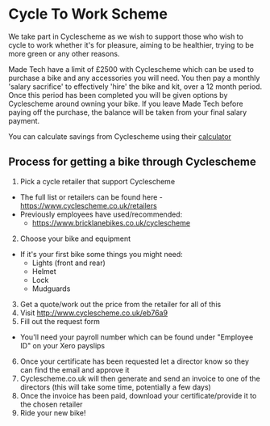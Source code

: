 # Cycle To Work Scheme

We take part in Cyclescheme as we wish to support those who wish to cycle to work whether it's for pleasure, aiming to be healthier, trying to be more green or any other reasons.

Made Tech have a limit of £2500 with Cyclescheme which can be used to purchase a bike and any accessories you will need. You then pay a monthly 'salary sacrifice' to effectively 'hire' the bike and kit, over a 12 month period. Once this period has been completed you will be given options by Cyclescheme around owning your bike. If you leave Made Tech before paying off the purchase, the balance will be taken from your final salary payment.

You can calculate savings from Cyclescheme using their [calculator](https://www.cyclescheme.co.uk/calculator)

## Process for getting a bike through Cyclescheme

1. Pick a cycle retailer that support Cyclescheme
  - The full list or retailers can be found here - https://www.cyclescheme.co.uk/retailers
  - Previously employees have used/recommended:
    - https://www.bricklanebikes.co.uk/cyclescheme
2. Choose your bike and equipment
  - If it's your first bike some things you might need:
    - Lights (front and rear)
    - Helmet
    - Lock
    - Mudguards
3. Get a quote/work out the price from the retailer for all of this
4. Visit http://www.cyclescheme.co.uk/eb76a9
5. Fill out the request form
  - You'll need your payroll number which can be found under "Employee ID" on your Xero payslips
6. Once your certificate has been requested let a director know so they can find the email and approve it
7. Cyclescheme.co.uk will then generate and send an invoice to one of the directors (this will take some time, potentially a few days)
8. Once the invoice has been paid, download your certificate/provide it to the chosen retailer
9. Ride your new bike!
